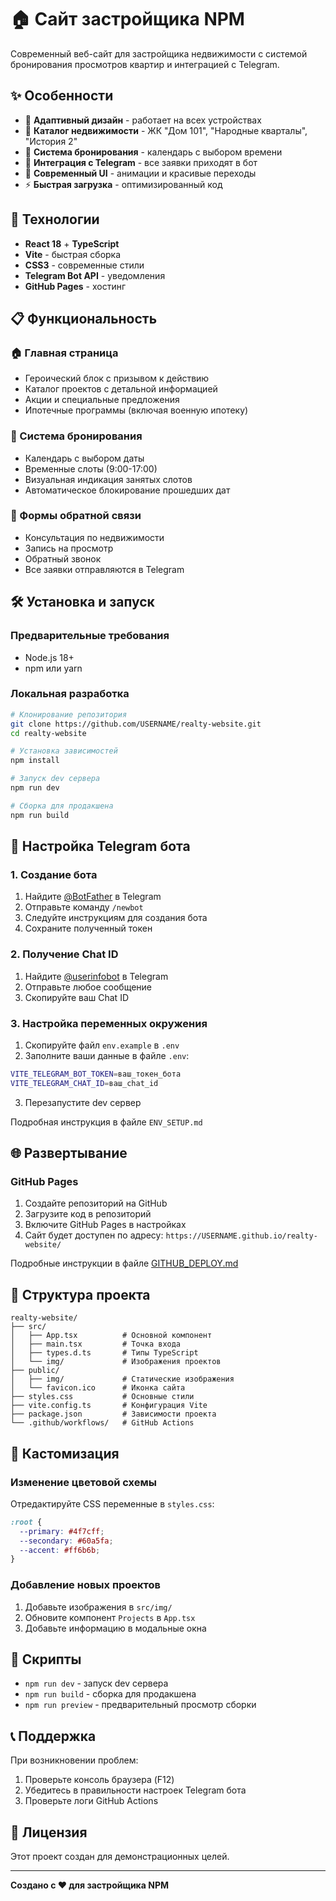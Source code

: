 # 🏠 Сайт застройщика NPM

Современный веб-сайт для застройщика недвижимости с системой бронирования просмотров квартир и интеграцией с Telegram.

## ✨ Особенности

- 📱 **Адаптивный дизайн** - работает на всех устройствах
- 🏢 **Каталог недвижимости** - ЖК "Дом 101", "Народные кварталы", "История 2"
- 📅 **Система бронирования** - календарь с выбором времени
- 💬 **Интеграция с Telegram** - все заявки приходят в бот
- 🎨 **Современный UI** - анимации и красивые переходы
- ⚡ **Быстрая загрузка** - оптимизированный код

## 🚀 Технологии

- **React 18** + **TypeScript**
- **Vite** - быстрая сборка
- **CSS3** - современные стили
- **Telegram Bot API** - уведомления
- **GitHub Pages** - хостинг

## 📋 Функциональность

### 🏠 Главная страница
- Героический блок с призывом к действию
- Каталог проектов с детальной информацией
- Акции и специальные предложения
- Ипотечные программы (включая военную ипотеку)

### 📅 Система бронирования
- Календарь с выбором даты
- Временные слоты (9:00-17:00)
- Визуальная индикация занятых слотов
- Автоматическое блокирование прошедших дат

### 💬 Формы обратной связи
- Консультация по недвижимости
- Запись на просмотр
- Обратный звонок
- Все заявки отправляются в Telegram

## 🛠️ Установка и запуск

### Предварительные требования
- Node.js 18+
- npm или yarn

### Локальная разработка

```bash
# Клонирование репозитория
git clone https://github.com/USERNAME/realty-website.git
cd realty-website

# Установка зависимостей
npm install

# Запуск dev сервера
npm run dev

# Сборка для продакшена
npm run build
```

## 📱 Настройка Telegram бота

### 1. Создание бота
1. Найдите [@BotFather](https://t.me/botfather) в Telegram
2. Отправьте команду `/newbot`
3. Следуйте инструкциям для создания бота
4. Сохраните полученный токен

### 2. Получение Chat ID
1. Найдите [@userinfobot](https://t.me/userinfobot) в Telegram
2. Отправьте любое сообщение
3. Скопируйте ваш Chat ID

### 3. Настройка переменных окружения
1. Скопируйте файл `env.example` в `.env`
2. Заполните ваши данные в файле `.env`:
```bash
VITE_TELEGRAM_BOT_TOKEN=ваш_токен_бота
VITE_TELEGRAM_CHAT_ID=ваш_chat_id
```
3. Перезапустите dev сервер

Подробная инструкция в файле `ENV_SETUP.md`

## 🌐 Развертывание

### GitHub Pages
1. Создайте репозиторий на GitHub
2. Загрузите код в репозиторий
3. Включите GitHub Pages в настройках
4. Сайт будет доступен по адресу: `https://USERNAME.github.io/realty-website/`

Подробные инструкции в файле [GITHUB_DEPLOY.md](./GITHUB_DEPLOY.md)

## 📁 Структура проекта

```
realty-website/
├── src/
│   ├── App.tsx          # Основной компонент
│   ├── main.tsx         # Точка входа
│   ├── types.d.ts       # Типы TypeScript
│   └── img/             # Изображения проектов
├── public/
│   ├── img/             # Статические изображения
│   └── favicon.ico      # Иконка сайта
├── styles.css           # Основные стили
├── vite.config.ts       # Конфигурация Vite
├── package.json         # Зависимости проекта
└── .github/workflows/   # GitHub Actions
```

## 🎨 Кастомизация

### Изменение цветовой схемы
Отредактируйте CSS переменные в `styles.css`:
```css
:root {
  --primary: #4f7cff;
  --secondary: #60a5fa;
  --accent: #ff6b6b;
}
```

### Добавление новых проектов
1. Добавьте изображения в `src/img/`
2. Обновите компонент `Projects` в `App.tsx`
3. Добавьте информацию в модальные окна

## 🔧 Скрипты

- `npm run dev` - запуск dev сервера
- `npm run build` - сборка для продакшена
- `npm run preview` - предварительный просмотр сборки

## 📞 Поддержка

При возникновении проблем:
1. Проверьте консоль браузера (F12)
2. Убедитесь в правильности настроек Telegram бота
3. Проверьте логи GitHub Actions

## 📄 Лицензия

Этот проект создан для демонстрационных целей.

---

**Создано с ❤️ для застройщика NPM**